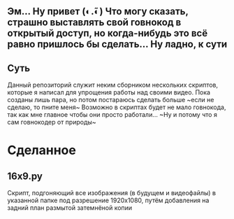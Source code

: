 Эм... Ну привет (◐.̃◐) Что могу сказать, страшно выставлять свой говнокод в открытый доступ, но когда-нибудь это всё равно пришлось бы сделать... Ну ладно, к сути
---
## Суть
Данный репозиторий служит неким сборником нескольких скриптов, которые я написал для упрощения работы над своими видео. Пока созданы лишь пара, но потом постараюсь сделать больше ~если не сделаю, то пните меня~
Возможно в скриптах будет не мало говнокода, так как мне главное чтобы они просто работали... ~Ну и потому что я сам говнокодер от природы~

# Сделанное

## 16x9.py
Скрипт, подгоняющий все изображения (в будущем и видеофайлы) в указанной папке под разрешение 1920х1080, путём добавления на задний план размытой затемнёной копии
